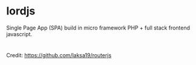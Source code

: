 # lordjs
Single Page App (SPA) build in micro framework PHP + full stack frontend javascript.
#
Credit: https://github.com/laksa19/routerjs
